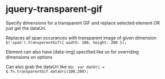 jquery-transparent-gif
======================

Specify dimensions for a transparent GIF and replace selected element OR just get the dataUri.

Replaces all span occurances with transparent image of given dimension
<code>
  $('span').transparentGif({ width: 100, height: 200 });
</code>

Element can also have [data-img] specified like so for overriding dimensions on options
<code>
  <span data-img="100,200" />
</code>

Can also grab the dataUri like so:
<code>
  var datUri = $.fn.transparentGif.dataUri(100,200);
</code>
